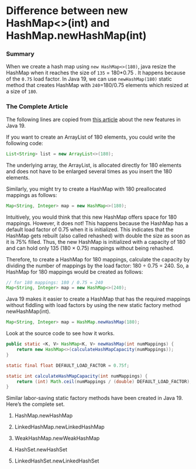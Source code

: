 # Difference between new HashMap<>(int) and HashMap.newHashMap(int)

### Summary

When we create a hash map using `new HashMap<>(180)`, java resize the HashMap when it reaches the size of `135` = 180*0.75 . It happens because of the `0.75` load factor. In Java 19, we can use `newHashMap(180)`
 static method that creates HashMap with `240`=180/0.75 elements which resized at a size of `180`.

### The Complete Article

The following lines are copied from [this article](https://blogs.oracle.com/javamagazine/post/java-19-enhancements-fixes-deprecations) about the new features in Java 19.


If you want to create an ArrayList of 180 elements, you could write the following code:

```java
List<String> list = new ArrayList<>(180);
```

The underlying array, the ArrayList, is allocated directly for 180 elements and does not have to be enlarged several times as you insert the 180 elements.

Similarly, you might try to create a HashMap with 180 preallocated mappings as follows:

```java
Map<String, Integer> map = new HashMap<>(180);
```

Intuitively, you would think that this new HashMap offers space for 180 mappings. However, it does not! This happens because the HashMap has a default load factor of 0.75 when it is initialized. This indicates that the HashMap gets rebuilt (also called rehashed) with double the size as soon as it is 75% filled. Thus, the new HashMap is initialized with a capacity of 180 and can hold only 135 (180 × 0.75) mappings without being rehashed.

Therefore, to create a HashMap for 180 mappings, calculate the capacity by dividing the number of mappings by the load factor: 180 ÷ 0.75 = 240. So, a HashMap for 180 mappings would be created as follows:

```java
// for 180 mappings: 180 / 0.75 = 240
Map<String, Integer> map = new HashMap<>(240);
```

Java 19 makes it easier to create a HashMap that has the required mappings without fiddling with load factors by using the new static factory method newHashMap(int).

```java
Map<String, Integer> map = HashMap.newHashMap(180);
```

Look at the source code to see how it works.

```java
public static <K, V> HashMap<K, V> newHashMap(int numMappings) {
    return new HashMap<>(calculateHashMapCapacity(numMappings));
}

static final float DEFAULT_LOAD_FACTOR = 0.75f;

static int calculateHashMapCapacity(int numMappings) {
    return (int) Math.ceil(numMappings / (double) DEFAULT_LOAD_FACTOR);
}
```

Similar labor-saving static factory methods have been created in Java 19. Here’s the complete set.


1. HashMap.newHashMap

2. LinkedHashMap.newLinkedHashMap

3. WeakHashMap.newWeakHashMap

4. HashSet.newHashSet

5. LinkedHashSet.newLinkedHashSet

